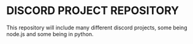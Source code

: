 # DISCORD PROJECT REPOSITORY

This repository will include many different discord projects, some being node.js and some being in python.
